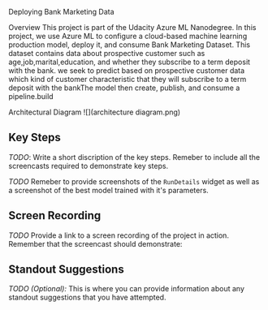 Deploying Bank Marketing Data

Overview
This project is part of the Udacity Azure ML Nanodegree. In this project, we use Azure ML to configure a cloud-based machine learning production model, deploy it, and consume Bank Marketing Dataset. This dataset contains data about prospective customer such as age,job,marital,education, and whether they subscribe to a term deposit with the bank. we seek to predict based on prospective customer data which kind of customer characteristic that they will subscribe to a term deposit with the bankThe model then create, publish, and consume a pipeline.build 

Architectural Diagram 
![](architecture diagram.png)


## Key Steps
*TODO*: Write a short discription of the key steps. Remeber to include all the screencasts required to demonstrate key steps. 

*TODO* Remeber to provide screenshots of the `RunDetails` widget as well as a screenshot of the best model trained with it's parameters.

## Screen Recording
*TODO* Provide a link to a screen recording of the project in action. Remember that the screencast should demonstrate:

## Standout Suggestions
*TODO (Optional):* This is where you can provide information about any standout suggestions that you have attempted.
